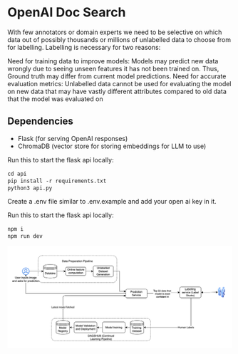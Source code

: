 # OpenAI Doc Search

With few annotators or domain experts we need to be selective on which data out of possibly thousands or millions of unlabelled data to choose from for labelling. Labelling is necessary for two reasons:

Need for training data to improve models: Models may predict new data wrongly due to seeing unseen features it has not been trained on. Thus, Ground truth may differ from current model predictions.
Need for accurate evaluation metrics: Unlabelled data cannot be used for evaluating the model on new data that may have vastly different attributes compared to old data that the model was evaluated on


## Dependencies
- Flask (for serving OpenAI responses)
- ChromaDB (vector store for storing embeddings for LLM to use)

Run this to start the flask api locally:
```
cd api
pip install -r requirements.txt
python3 api.py
```

Create a .env file similar to .env.example and add your open ai key in it.

Run this to start the flask api locally:
```
npm i
npm run dev
```

![alt text](https://github.com/cyberbeam524/fictional-octo-spoon/blob/main/imgs/ArchitectureDiagram.png)